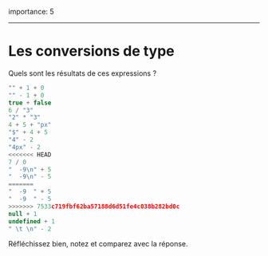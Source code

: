 importance: 5

---

# Les conversions de type 

Quels sont les résultats de ces expressions ?

```js no-beautify
"" + 1 + 0
"" - 1 + 0
true + false
6 / "3"
"2" * "3"
4 + 5 + "px"
"$" + 4 + 5
"4" - 2
"4px" - 2
<<<<<<< HEAD
7 / 0
"  -9\n" + 5
"  -9\n" - 5
=======
"  -9  " + 5
"  -9  " - 5
>>>>>>> 7533c719fbf62ba57188d6d51fe4c038b282bd0c
null + 1
undefined + 1
" \t \n" - 2
```

Réfléchissez bien, notez et comparez avec la réponse.
